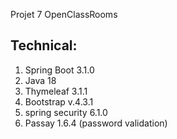 Projet 7 OpenClassRooms

## Technical:

1. Spring Boot 3.1.0
2. Java 18
3. Thymeleaf 3.1.1
4. Bootstrap v.4.3.1
5. spring security 6.1.0
6. Passay 1.6.4 (password validation)

